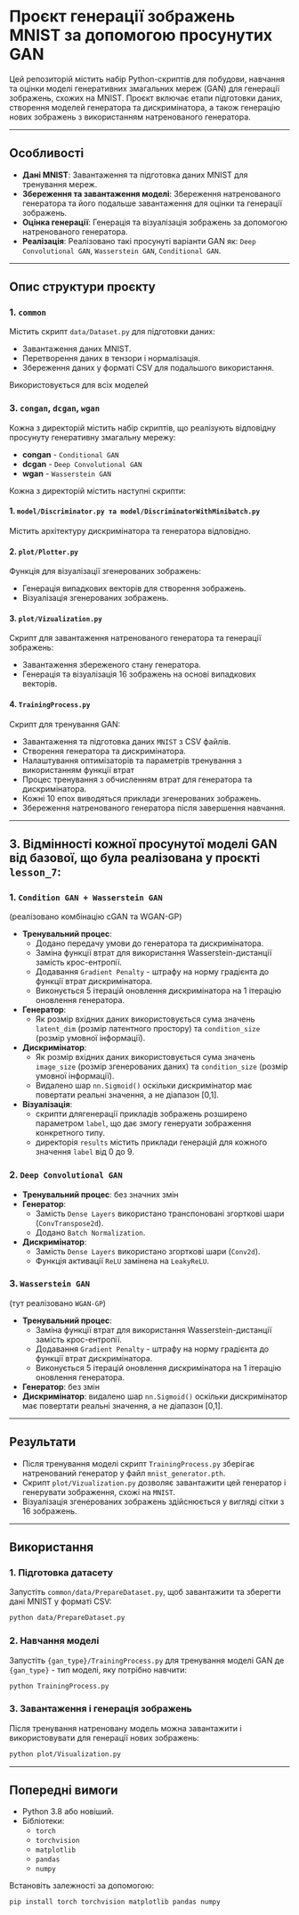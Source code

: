 
# Проєкт генерації зображень MNIST за допомогою просунутих GAN

Цей репозиторій містить набір Python-скриптів для побудови, навчання та оцінки моделі генеративних змагальних мереж (GAN) для генерації зображень, схожих на MNIST. Проєкт включає етапи підготовки даних, створення моделей генератора та дискримінатора, а також генерацію нових зображень з використанням натренованого генератора.

---

## Особливості

- **Дані MNIST**: Завантаження та підготовка даних MNIST для тренування мереж.
- **Збереження та завантаження моделі**: Збереження натренованого генератора та його подальше завантаження для оцінки та генерації зображень.
- **Оцінка генерації**: Генерація та візуалізація зображень за допомогою натренованого генератора.
- **Реалізація**: Реалізовано такі просунуті варіанти GAN як: `Deep Convolutional GAN`, `Wasserstein GAN`, `Conditional GAN`.  

---

## Опис структури проєкту

### 1. `common`
Містить скрипт `data/Dataset.py` для підготовки даних:
- Завантаження даних MNIST.
- Перетворення даних в тензори і нормалізація.
- Збереження даних у форматі CSV для подальшого використання.

Використовується для всіх моделей

### 3. `congan`, `dcgan`, `wgan`
Кожна з директорій містить набір скриптів, що реалізують відповідну просунуту генеративну змагальну мережу:
 - **congan** - `Conditional GAN`
 - **dcgan** - `Deep Convolutional GAN`
 - **wgan** - `Wasserstein GAN`

Кожна з директорій містить наступні скрипти:
#### 1. **`model/Discriminator.py та model/DiscriminatorWithMinibatch.py`**
Містить архітектуру дискримінатора та генератора відповідно.
#### 2. **`plot/Plotter.py`**
Функція для візуалізації згенерованих зображень:
- Генерація випадкових векторів для створення зображень.
- Візуалізація згенерованих зображень.
#### 3. **`plot/Vizualization.py`**
Скрипт для завантаження натренованого генератора та генерації зображень:
- Завантаження збереженого стану генератора.
- Генерація та візуалізація 16 зображень на основі випадкових векторів.
#### 4. **`TrainingProcess.py`**
Скрипт для тренування GAN:
- Завантаження та підготовка даних `MNIST` з CSV файлів.
- Створення генератора та дискримінатора.
- Налаштування оптимізаторів та параметрів тренування з використанням функції втрат
- Процес тренування з обчисленням втрат для генератора та дискримінатора.
- Кожні 10 епох виводяться приклади згенерованих зображень.
- Збереження натренованого генератора після завершення навчання.

---

## 3. Відмінності кожної просунутої моделі GAN від базової, що була реалізована у проєкті `lesson_7`:
### 1. **`Condition GAN + Wasserstein GAN`**
(реалізовано комбінацію cGAN та WGAN-GP)
 - **Тренувальний процес**: 
   - Додано передачу умови до генератора та дискримінатора.
   - Заміна функції втрат для використання Wasserstein-дистанції замість крос-ентропії.
   - Додавання `Gradient Penalty` - штрафу на норму градієнта до функції втрат дискримінатора.
   - Виконується 5 ітерацій оновлення дискримінатора на 1 ітерацію оновлення генератора.
 - **Генератор**: 
   - Як розмір вхідних даних використовується сума значень `latent_dim` (розмір латентного простору) та `condition_size` (розмір умовної інформації).
 - **Дискримінатор**: 
   - Як розмір вхідних даних використовується сума значень `image_size` (розмір згенерованих даних) та `condition_size` (розмір умовної інформації).
   - Видалено шар `nn.Sigmoid()` оскільки дискримінатор має повертати реальні значення, а не діапазон [0,1].
 - **Візуалізація**:
   - скрипти длягенерації прикладів зображень розширено параметром `label`, що дає змогу генеруати зображення конкретного типу.
   - директорія `results` містить приклади генерацій для кожного значення `label` від 0 до 9.
 
### 2. **`Deep Convolutional GAN`**
 - **Тренувальний процес**: без значних змін
 - **Генератор**: 
   - Замість `Dense Layers` використано транспоновані згорткові шари (`ConvTranspose2d`).
   - Додано `Batch Normalization`.
 - **Дискримінатор**: 
   - Замість `Dense Layers` використано згорткові шари (`Conv2d`). 
   - Функція активації `ReLU` замінена на `LeakyReLU`.
### 3. **`Wasserstein GAN`**
(тут реалізовано `WGAN-GP`)
 - **Тренувальний процес**: 
   - Заміна функції втрат для використання Wasserstein-дистанції замість крос-ентропії.
   - Додавання `Gradient Penalty` - штрафу на норму градієнта до функції втрат дискримінатора.
   - Виконується 5 ітерацій оновлення дискримінатора на 1 ітерацію оновлення генератора.
 - **Генератор**: без змін
 - **Дискримінатор**: видалено шар `nn.Sigmoid()` оскільки дискримінатор має повертати реальні значення, а не діапазон [0,1].

---

## Результати

- Після тренування моделі скрипт `TrainingProcess.py` зберігає натренований генератор у файл `mnist_generator.pth`.
- Скрипт `plot/Vizualization.py` дозволяє завантажити цей генератор і генерувати зображення, схожі на `MNIST`.
- Візуалізація згенерованих зображень здійснюється у вигляді сітки з 16 зображень.
 
---

## Використання

### 1. Підготовка датасету
Запустіть `common/data/PrepareDataset.py`, щоб завантажити та зберегти дані MNIST у форматі CSV:

```bash
python data/PrepareDataset.py
```

### 2. Навчання моделі
Запустіть `{gan_type}/TrainingProcess.py` для тренування моделі GAN де `{gan_type}` - тип моделі, яку потрібно навчити:

```bash
python TrainingProcess.py
```

### 3. Завантаження і генерація зображень
Після тренування натреновану модель можна завантажити і використовувати для генерації нових зображень:

```bash
python plot/Visualization.py
```
---

## Попередні вимоги

- Python 3.8 або новіший.
- Бібліотеки:
  - `torch`
  - `torchvision`
  - `matplotlib`
  - `pandas`
  - `numpy`

Встановіть залежності за допомогою:

```bash
pip install torch torchvision matplotlib pandas numpy
```
